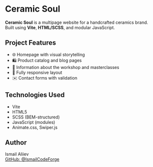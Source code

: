 # Ceramic Soul

**Ceramic Soul** is a multipage website for a handcrafted ceramics brand.  
Built using **Vite**, **HTML/SCSS**, and modular JavaScript.

## Project Features

- 🌐 Homepage with visual storytelling  
- 🛍️ Product catalog and blog pages  
- 🏺 Information about the workshop and masterclasses  
- 📱 Fully responsive layout  
- ✉️ Contact forms with validation  

## Technologies Used

- Vite
- HTML5
- SCSS (BEM-structured)
- JavaScript (modules)
- Animate.css, Swiper.js

## Author

Ismail Aliiev  
[GitHub: @IsmailCodeForge](https://github.com/IsmailCodeForge)
